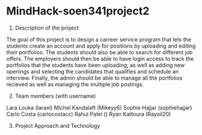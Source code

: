 # MindHack-soen341project2

1) Description of the project

The goal of this project is to design a carreer service program that lets the students create an account and apply for positions by uploading and editing their portfolios. The students should also be able to search for different job offers. The employers should then be able to have login access to track the portfolios that the students have been uploading; as well as adding new openings and selecting the candidates that qualifies and schedule an interview. Finally, the admin should be able to manage all the portfolios recieved as well as managing the multiple job postings. 


2) Team members (with username)

Lara Louka       (laraxl)
Michel Kandalaft (Mikeyy6)
Sophie Hajjar    (sophiehajjar)
Carlo Costa      (carlocostacc)
Rahul Patel      ()
Ryan Kattoura    (Rayoil20)


3) Project Approach and Technology




